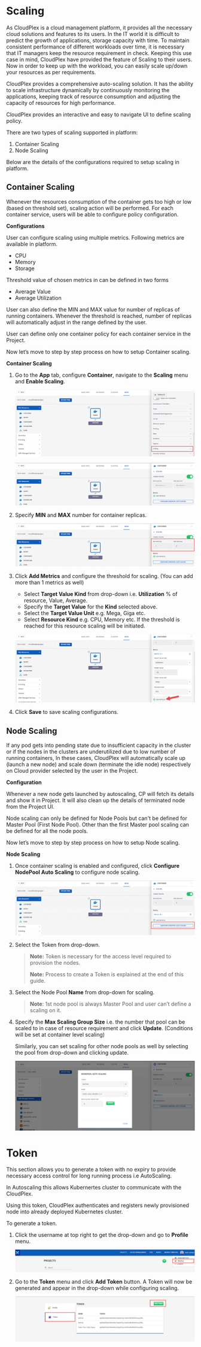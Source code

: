 # Scaling

As CloudPlex is a cloud management platform, it provides all the necessary cloud solutions and features to its users. In the IT world it is difficult to predict the growth of applications, storage capacity with time. To maintain consistent performance of different workloads over time, it is necessary that IT managers keep the resource requirement in check. Keeping this use case in mind, CloudPlex have provided the feature of Scaling to their users. Now in order to keep up with the workload, you can easily scale up/down your resources as per requirements.

CloudPlex provides a comprehensive auto-scaling solution. It has the ability to scale infrastructure dynamically by continuously monitoring the applications, keeping track of resource consumption and adjusting the capacity of resources for high performance. 

CloudPlex provides an interactive and easy to navigate UI to define scaling policy. 

There are two types of scaling supported in platform:

1. Container Scaling
2. Node Scaling

Below are the details of the configurations required to setup scaling in platform.

## Container Scaling

Whenever the resources consumption of the container gets too high or low (based on threshold set), scaling action will be performed. For each container service, users will be able to configure policy configuration. 

**Configurations**

User can configure scaling using multiple metrics. Following metrics are available in platform.

- CPU
- Memory 
- Storage

Threshold value of chosen metrics in can be defined in two forms

- Average Value
- Average Utilization

User can also define the MIN and MAX value for number of replicas of running containers. Whenever the threshold is reached, number of replicas will automatically adjust in the range defined by the user.

User can define only one container policy for each container service in the Project.

Now let’s move to step by step process on how to setup Container scaling.

**Container Scaling**

1. Go to the **App** tab, configure **Container**, navigate to the **Scaling** menu and **Enable Scaling**.

   ![3](imgs/3.jpg)

   ![3.2](imgs/3.2.jpg)

2. Specify **MIN** and **MAX** number for container replicas. 

   ![4](imgs/4.jpg)

3. Click **Add Metrics** and configure the threshold for scaling. (You can add more than 1 metrics as well)

   - Select **Target Value Kind** from drop-down i.e. **Utilization** % of resource, Value, Average. 
   - Specify the **Target Value** for the **Kind** selected above.
   - Select the **Target Value Unit** e.g. Mega, Giga etc. 
   - Select **Resource Kind** e.g. CPU, Memory etc. If the threshold is reached for this resource scaling will be initiated. 

   ![5](imgs/5.jpg)

4. Click **Save** to save scaling configurations.

## Node Scaling

If any pod gets into pending state due to insufficient capacity in the cluster or if the nodes in the clusters are underutilized due to low number of running containers, In these cases, CloudPlex will automatically scale up (launch a new node) and scale down (terminate the idle node) respectively on Cloud provider selected by the user in the Project.

**Configuration** 

Whenever a new node gets launched by autoscaling, CP will fetch its details and show it in Project. It will also clean up the details of terminated node from the Project UI.

Node scaling can only be defined for Node Pools but can't be defined for Master Pool (First Node Pool). Other than the first Master pool scaling can be defined for all the node pools. 

Now let’s move to step by step process on how to setup Node scaling.

**Node Scaling**

1. Once container scaling is enabled and configured, click **Configure NodePool Auto Scaling** to configure node scaling.

   ![1](imgs/1.jpg)

2. Select the Token from drop-down.

   > **Note:** Token is necessary for the access level required to provision the nodes.
   >
   > **Note:** Process to create a Token is explained at the end of this guide. 

3. Select the Node Pool **Name** from drop-down for scaling. 

   > **Note**: 1st node pool is always Master Pool and user can’t define a scaling on it.

4. Specify the **Max Scaling Group Size** i.e. the number that pool can be scaled to in case of resource requirement and click **Update**. (Conditions will be set at container level scaling)

   Similarly, you can set scaling for other node pools as well by selecting the pool from drop-down and clicking update.

   ![2](imgs/2.jpg)

# Token

This section allows you to generate a token with no expiry to provide necessary access control for long running process i.e AutoScaling.

In Autoscaling this allows Kubernertes cluster to communicate with the CloudPlex.

Using this token, CloudPlex authenticates and registers newly provisioned node into already deployed Kubernetes cluster.

To generate a token.

1. Click the username at top right to get the drop-down and go to **Profile** menu. 

   ![6](imgs/6.jpg)

2. Go to the **Token** menu and click **Add Token** button. A Token will now be generated and appear in the drop-down while configuring scaling. 

   ![7](imgs/7.jpg)